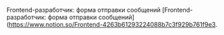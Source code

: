 Frontend-разработчик: форма отправки сообщений [Frontend-разработчик: форма отправки сообщений] (https://www.notion.so/Frontend-4263b61293224088b7c3f929b761f9e3.
